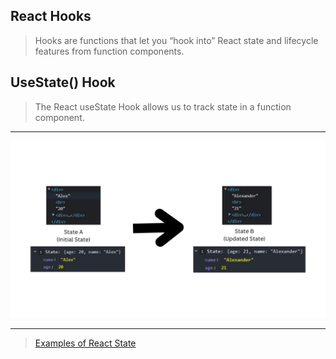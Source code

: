 ## React Hooks

> Hooks are functions that let you “hook into” React state and lifecycle features from function components.

## UseState() Hook
> The React useState Hook allows us to track state in a function component.
---
![](./images/State.png)

---
> [Examples of React State](https://codesandbox.io/s/clever-mayer-84nrtc?file=/src/App.js)